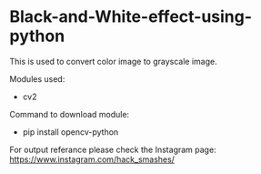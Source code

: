 # Black-and-White-effect-using-python
This is used to convert color image to grayscale image.

Modules used:
  - cv2
  
Command to download module:
  - pip install opencv-python
  
For output referance please check the Instagram page: https://www.instagram.com/hack_smashes/
